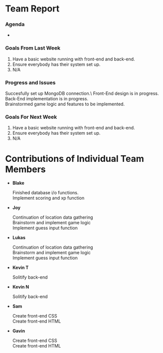 # Team Report
### Agenda
- 

### Goals From Last Week
1. Have a basic website running with front-end and back-end.
2. Ensure everybody has their system set up.
3. N/A
   
### Progress and Issues
Succesfully set up MongoDB connection.\ 
Front-End design is in progress.\
Back-End implementation is in progress.\
Brainstormed game logic and features to be implemented.

### Goals For Next Week
1. Have a basic website running with front-end and back-end.
2. Ensure everybody has their system set up.
3. N/A

# Contributions of Individual Team Members

- **Blake**
  
  Finished database i/o functions.\
  Implement scoring and xp function

- **Joy**

  Continuation of location data gathering\
  Brainstorm and implement game logic\
  Implement guess input function

- **Lukas** 

  Continuation of location data gathering\
  Brainstorm and implement game logic\
  Implement guess input function

- **Kevin T**

  Solitify back-end

- **Kevin N**

  Solitify back-end

- **Sam**

  Create front-end CSS\
  Create front-end HTML

- **Gavin**

  Create front-end CSS\
  Create front-end HTML


